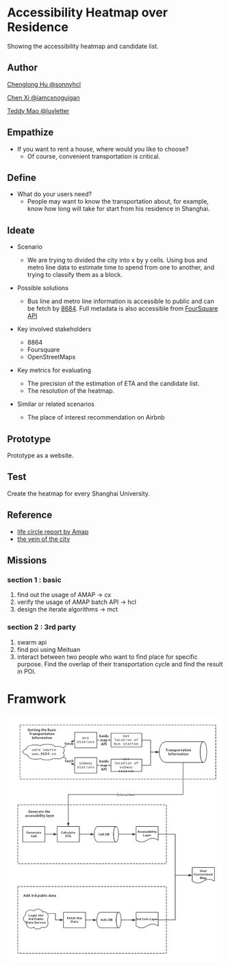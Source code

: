 # Accessibility Heatmap over Residence

Showing the accessibility heatmap and candidate list.

## Author

[Chenglong Hu @sonnyhcl](github.com/sonnyhcl)

[Chen Xi @iamcxnoguigan](github.com/iamcxnoguigan)

[Teddy Mao @luvletter](github.com/luvletter)

## Empathize

- If you want to rent a house, where would you like to choose?
  - Of course, convenient transportation is critical.

## Define

- What do your users need?
  - People may want to know the transportation about, for example, know how long will take for start from his residence in Shanghai.

## Ideate

- Scenario
  - We are trying to divided the city into x by y cells. Using bus and metro line data to estimate time to spend from one to another, and trying to classify them as a block. 

- Possible solutions
  - Bus line and metro line information is accessible to public and can be fetch by [8684](http://www.8684.cn/). Full metadata is also accessible from [FourSquare API](https://developer.foursquare.com/places-api)

- Key involved stakeholders
  - 8864
  - Foursquare
  - OpenStreetMaps

- Key metrics for evaluating
  - The precision of the estimation of ETA and the candidate list.
  - The resolution of the heatmap.

- Similar or related scenarios
  - The place of interest recommendation on Airbnb

## Prototype

Prototype as a website.

## Test

Create the heatmap for every Shanghai University.

## Reference
- [life circle report by Amap](http://report.amap.com/mobile/life.do)
- [the vein of the city](https://www.96486d9b.xyz/City-Vein/html/shanghai.html)

## Missions
### section 1 : basic
1. find out the usage of AMAP -> cx
2. verify the usage of AMAP batch API -> hcl
3. design the iterate algorithms -> mct
### section 2 : 3rd party
1. swarm api
2. find poi using Meituan
3. interact between two people who want to find place for specific purpose. Find the overlap of their transportation cycle and find the result in POI.

# Framwork
![dataflow](./ASEDataflowFramework.png)